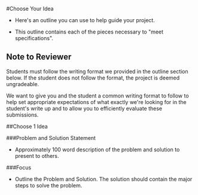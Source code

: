 #Choose Your Idea

* Here's an outline you can use to help guide your project.

* This outline contains each of the pieces necessary to "meet specifications".

## Note to Reviewer

Students must follow the writing format we provided in the outline section below. If the student does not follow the format, the project is deemed ungradeable.

We want to give you and the student a common writing format to follow to help set appropriate expectations of what exactly we're looking for in the student's write up and to allow you to efficiently evaluate these submissions.

##Choose 1 Idea

###Problem and Solution Statement

* Approximately 100 word description of the problem and solution to present to others.

###Focus

* Outline the Problem and Solution. The solution should contain the major steps to solve the problem.



